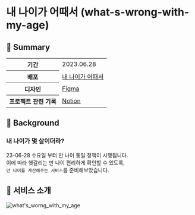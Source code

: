 # 내 나이가 어때서 (what-s-wrong-with-my-age)
## 🥳 Summary
<table>
    <tr>
        <th>기간</th>
        <td>2023.06.28</td>
    </tr>
    <tr>
        <th>배포</th>
        <td><a href="[https://chu-card-client.vercel.app](https://main--what-s-wrong-with-my-age.netlify.app/)">내 나이가 어때서</a></td>
    </tr>
    <tr>
        <th>디자인</th>
        <td><a href="https://www.figma.com/file/5h9ZqWJGLzzEX7HRQxvQDO/%ED%85%8C%EC%98%A4%EC%9D%98-%EC%8A%A4%ED%94%84%EB%A6%B0%ED%8A%B8-15%EA%B8%B0---11%EC%A1%B0?type=design&node-id=0%3A1&mode=design&t=ayO3HCLaamQOhY8z-1">Figma</a></td>
    </tr>
    <tr>
        <th>프로젝트 관련 기록</th>
        <td><a href="https://open-divan-915.notion.site/387363f1751d4234a8b2f1a68bab136b?pvs=4">Notion</a></td>
    </tr>
</table>

## 🥳 Background
### 내 나이가 몇 살이더라?
23-06-28 수요일 부터 만 나이 통일 정책이 시행됩니다.    
이에 따라 헷갈리는 만 나이 편리하게 확인할 수 있도록,    
`만 나이를 계산해주는 서비스`를 준비해보았습니다.

## 🥳 서비스 소개

![what's_worng_with_my_age](https://github.com/anonymousRecords/what-s-wrong-with-my-age/assets/97885933/8a63c5ae-4f84-42f7-9ee6-03132e72495c)

